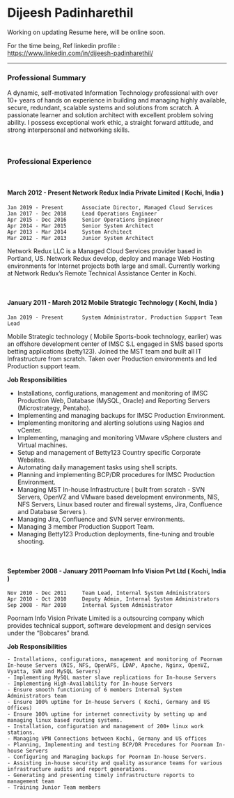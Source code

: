 Dijeesh Padinharethil
===================

Working on updating Resume here, will be online soon.

For the time being, Ref linkedin profile :  https://www.linkedin.com/in/dijeesh-padinharethil/

--------


### Professional Summary

A dynamic, self-motivated Information Technology professional with over 10+ years of hands on experience in building and managing highly available, secure, redundant, scalable systems and solutions from scratch. A passionate learner and solution architect with excellent problem solving ability. I possess exceptional work ethic, a straight forward attitude, and strong interpersonal and networking skills.

<br>

### Professional Experience

<br>

#### March 2012 -  Present 			Network Redux India Private Limited ( Kochi, India )
	
	Jan 2019 - Present		Associate Director, Managed Cloud Services
	Jan 2017 - Dec 2018		Lead Operations Engineer				    
	Apr 2015 - Dec 2016		Senior Operations Engineer			        
	Apr 2014 - Mar 2015		Senior System Architect				        
	Apr 2013 - Mar 2014		System Architect					        
	Mar 2012 - Mar 2013		Junior System Architect				        

Network Redux LLC is a Managed Cloud Services provider based in Portland, US. Network Redux develop, deploy and manage Web Hosting environments for Internet projects both large and small. Currently working at Network Redux’s Remote Technical Assistance Center in Kochi.

<br>

#### January 2011 -  March 2012 	Mobile Strategic Technology ( Kochi, India )

	Jan 2019 - Present		System Administrator, Production Support Team Lead

Mobile Strategic technology ( Mobile Sports-book technology, earlier) was an offshore development center of IMSC S.L engaged in SMS based sports betting applications (betty123).  Joined the MST team and built all IT Infrastructure from scratch. Taken over Production environments and led Production support team.


**Job Responsibilities**

- Installations, configurations, management and monitoring of IMSC Production Web, Database (MySQL, Oracle) and Reporting Servers (Microstrategy, Pentaho).
- Implementing and managing backups for IMSC Production Environment.
- Implementing monitoring and alerting solutions using Nagios and vCenter.
- Implementing, managing and monitoring VMware vSphere clusters and Virtual machines.
- Setup and management of Betty123 Country specific Corporate Websites.
- Automating daily management tasks using shell scripts.
- Planning and implementing BCP/DR procedures for IMSC Production Environment.
- Managing MST In-house Infrastructure ( built from scratch - SVN Servers, OpenVZ and VMware based development environments, NIS, NFS Servers, Linux based router and firewall systems, Jira, Confluence and Database Servers ).
- Managing Jira, Confluence and SVN server environments.
- Managing 3 member Production Support Team.
- Managing Betty123 Production deployments, fine-tuning and trouble shooting. 

<br>

#### September 2008 -  January 2011 	Poornam Info Vision Pvt Ltd ( Kochi, India )

	Nov 2010 - Dec 2011		Team Lead, Internal System Administrators
	Apr 2010 - Oct 2010		Deputy Admin, Internal System Administrators	    
	Sep 2008 - Mar 2010		Internal System Administrator			            
	
Poornam Info Vision Private Limited is a outsourcing company which provides technical support, software development and design services under the “Bobcares” brand.

**Job Responsibilities**

    - Installations, configurations, management and monitoring of Poornam In-house Servers (NIS, NFS, OpenAFS, LDAP, Apache, Nginx, OpenVZ, Vyatta, SVN and MySQL Servers)
    - Implementing MySQL master slave replications for In-house Servers
    - Implementing High-Availability for In-house Servers
    - Ensure smooth functioning of 6 members Internal System Administrators team
    - Ensure 100% uptime for In-house Servers ( Kochi, Germany and US Offices) 
    - Ensure 100% uptime for internet connectivity by setting up and managing linux based routing systems.
    - Installation, configuration and management of 200+ linux work stations.
    - Managing VPN Connections between Kochi, Germany and US offices
    - Planning, Implementing and testing BCP/DR Procedures for Poornam In-house Servers
    - Configuring and Managing backups for Poornam In-house Servers.
    - Assisting in-house security and quality assurance teams for various infrastructure audits and report generations.
    - Generating and presenting timely infrastructure reports to management team
    - Training Junior Team members